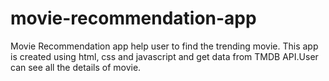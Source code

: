 # movie-recommendation-app
Movie Recommendation app help user to find the trending movie. This app is created using html, css and javascript and get data from TMDB API.User can see all the details of movie.
